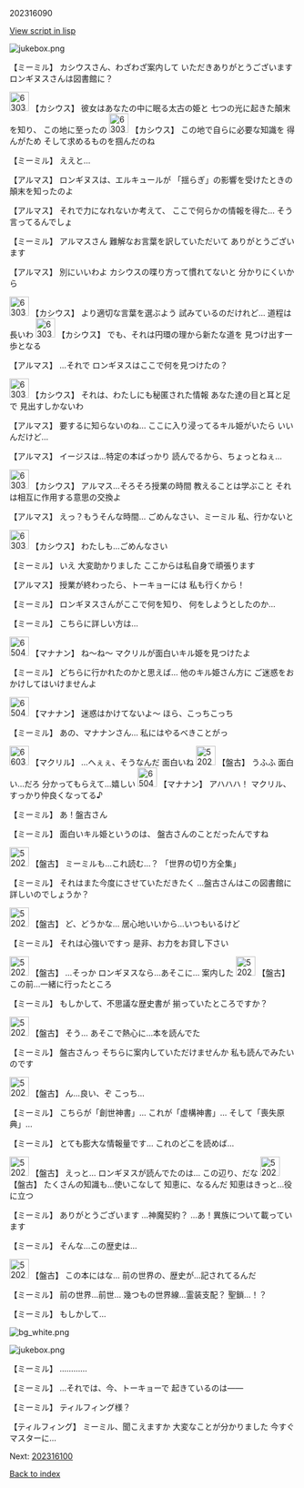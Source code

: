 202316090

[View script in lisp](../scripts/202316090.txt)

![jukebox.png](../images/backgrounds/jukebox.png)

【ミーミル】
カシウスさん、わざわざ案内して
いただきありがとうございます
ロンギヌスさんは図書館に？

<img src="../images/units/6303121.png" alt="6303121.png" height="34"/>
【カシウス】
彼女はあなたの中に眠る太古の姫と
七つの光に起きた顛末を知り、
この地に至ったの

<img src="../images/units/6303121.png" alt="6303121.png" height="34"/>
【カシウス】
この地で自らに必要な知識を
得んがため
そして求めるものを掴んだのね

【ミーミル】
ええと…

【アルマス】
ロンギヌスは、エルキュールが
「揺らぎ」の影響を受けたときの
顛末を知ったのよ

【アルマス】
それで力になれないか考えて、
ここで何らかの情報を得た…
そう言ってるんでしょ

【ミーミル】
アルマスさん
難解なお言葉を訳していただいて
ありがとうございます

【アルマス】
別にいいわよ
カシウスの喋り方って慣れてないと
分かりにくいから

<img src="../images/units/6303121.png" alt="6303121.png" height="34"/>
【カシウス】
より適切な言葉を選ぶよう
試みているのだけれど…
道程は長いわ

<img src="../images/units/6303121.png" alt="6303121.png" height="34"/>
【カシウス】
でも、それは円環の理から新たな道を
見つけ出す一歩となる

【アルマス】
…それで
ロンギヌスはここで何を見つけたの？

<img src="../images/units/6303121.png" alt="6303121.png" height="34"/>
【カシウス】
それは、わたしにも秘匿された情報
あなた達の目と耳と足で
見出すしかないわ

【アルマス】
要するに知らないのね…
ここに入り浸ってるキル姫がいたら
いいんだけど…

【アルマス】
イージスは…特定の本ばっかり
読んでるから、ちょっとねぇ…

<img src="../images/units/6303121.png" alt="6303121.png" height="34"/>
【カシウス】
アルマス…そろそろ授業の時間
教えることは学ぶこと
それは相互に作用する意思の交換よ

【アルマス】
えっ？もうそんな時間…
ごめんなさい、ミーミル
私、行かないと

<img src="../images/units/6303121.png" alt="6303121.png" height="34"/>
【カシウス】
わたしも…ごめんなさい

【ミーミル】
いえ
大変助かりました
ここからは私自身で頑張ります

【アルマス】
授業が終わったら、トーキョーには
私も行くから！

【ミーミル】
ロンギヌスさんがここで何を知り、
何をしようとしたのか…

【ミーミル】
こちらに詳しい方は…

<img src="../images/units/6504011.png" alt="6504011.png" height="34"/>
【マナナン】
ね～ね～
マクリルが面白いキル姫を見つけたよ

【ミーミル】
どちらに行かれたのかと思えば…
他のキル姫さん方に
ご迷惑をおかけしてはいけませんよ

<img src="../images/units/6504011.png" alt="6504011.png" height="34"/>
【マナナン】
迷惑はかけてないよ～
ほら、こっちこっち

【ミーミル】
あの、マナナンさん…
私にはやるべきことがっ

<img src="../images/units/6603811.png" alt="6603811.png" height="34"/>
【マクリル】
…へぇぇ、そうなんだ
面白いね

<img src="../images/units/5202211.png" alt="5202211.png" height="34"/>
【盤古】
うふふ
面白い…だろ
分かってもらえて…嬉しい

<img src="../images/units/6504011.png" alt="6504011.png" height="34"/>
【マナナン】
アハハハ！
マクリル、すっかり仲良くなってる♪

【ミーミル】
あ！盤古さん

【ミーミル】
面白いキル姫というのは、
盤古さんのことだったんですね

<img src="../images/units/5202211.png" alt="5202211.png" height="34"/>
【盤古】
ミーミルも…これ読む…？
「世界の切り方全集」

【ミーミル】
それはまた今度にさせていただきたく
…盤古さんはこの図書館に
詳しいのでしょうか？

<img src="../images/units/5202211.png" alt="5202211.png" height="34"/>
【盤古】
ど、どうかな…
居心地いいから…いつもいるけど

【ミーミル】
それは心強いですっ
是非、お力をお貸し下さい

<img src="../images/units/5202211.png" alt="5202211.png" height="34"/>
【盤古】
…そっか
ロンギヌスなら…あそこに…
案内した

<img src="../images/units/5202211.png" alt="5202211.png" height="34"/>
【盤古】
この前…一緒に行ったところ

【ミーミル】
もしかして、不思議な歴史書が
揃っていたところですか？

<img src="../images/units/5202211.png" alt="5202211.png" height="34"/>
【盤古】
そう…
あそこで熱心に…本を読んでた

【ミーミル】
盤古さんっ
そちらに案内していただけませんか
私も読んでみたいのです

<img src="../images/units/5202211.png" alt="5202211.png" height="34"/>
【盤古】
ん…良い、ぞ
こっち…

【ミーミル】
こちらが「創世神書」…
これが「虚構神書」…
そして「喪失原典」…

【ミーミル】
とても膨大な情報量です…
これのどこを読めば…

<img src="../images/units/5202211.png" alt="5202211.png" height="34"/>
【盤古】
えっと…
ロンギヌスが読んでたのは…
この辺り、だな

<img src="../images/units/5202211.png" alt="5202211.png" height="34"/>
【盤古】
たくさんの知識も…使いこなして
知恵に、なるんだ
知恵はきっと…役に立つ

【ミーミル】
ありがとうございます
…神魔契約？
…あ！異族について載っています

【ミーミル】
そんな…この歴史は…

<img src="../images/units/5202211.png" alt="5202211.png" height="34"/>
【盤古】
この本にはな…
前の世界の、歴史が…記されてるんだ

【ミーミル】
前の世界…前世…
幾つもの世界線…霊装支配？
聖鎖…！？

【ミーミル】
もしかして…

![bg_white.png](../images/backgrounds/bg_white.png)

![jukebox.png](../images/backgrounds/jukebox.png)

【ミーミル】
…………

【ミーミル】
…それでは、今、トーキョーで
起きているのは――

【ミーミル】
ティルフィング様？

【ティルフィング】
ミーミル、聞こえますか
大変なことが分かりました
今すぐマスターに…


Next: [202316100](202316100.md)

[Back to index](index.md)
